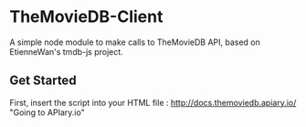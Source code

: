 TheMovieDB-Client
=======

A simple node module to make calls to TheMovieDB API, based on EtienneWan's tmdb-js project.  

Get Started
-----------

First, insert the script into your HTML file :
http://docs.themoviedb.apiary.io/ "Going to APIary.io"
